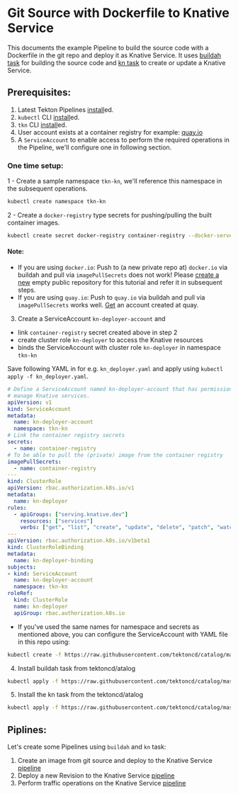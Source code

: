 # Git Source with Dockerfile to Knative Service

This documents the example Pipeline to build the source code with a Dockerfile in
the git repo and deploy it as Knative Service.
It uses [buildah task](../../buildah/README.md) for building the source code and
[kn task](../README.md) to create or update a Knative Service.

## Prerequisites:

1. Latest Tekton Pipelines [install](https://github.com/tektoncd/pipeline/blob/master/docs/install.md)ed.
2. `kubectl` CLI [install](https://kubernetes.io/docs/tasks/tools/install-kubectl/)ed.
3. `tkn` CLI [install](https://github.com/tektoncd/cli#installing-tkn)ed.
4. User account exists at a container registry for example: [quay.io](https://quay.io)
5. A `ServiceAccount` to enable access to perform the required operations in the Pipeline,
   we'll configure one in following section.

### One time setup:

1 - Create a sample namespace `tkn-kn`, we'll reference this namespace in the subsequent operations.
```bash
kubectl create namespace tkn-kn
```

2 - Create a `docker-registry` type secrets for pushing/pulling the built container images.
```bash
kubectl create secret docker-registry container-registry --docker-server=<DOCKER-REGISTRY> --docker-username=<USERNAME> --docker-password=<PASSWORD> --docker-email=<EMAIL>
```
#### Note:
- If you are using `docker.io`: Push to (a new private repo at) `docker.io` via buildah and pull via `imagePullSecrets` does not work!
  Please [create a new](https://hub.docker.com/repository/create) empty public repository for this tutorial and refer it in subsequent steps.
- If you are using `quay.io`: Push to `quay.io` via buildah and pull via `imagePullSecrets` works well. [Get](https://quay.io/signin/) an account created at quay.

3. Create a ServiceAccount `kn-deployer-account` and
 - link `container-registry` secret created above in step 2
 - create cluster role `kn-deployer` to access the Knative resources
 - binds the ServiceAccount with cluster role `kn-deployer` in namespace `tkn-kn`

  Save following YAML in for e.g. `kn_deployer.yaml` and apply using `kubectl apply -f kn_deployer.yaml`.

```yaml
# Define a ServiceAccount named kn-deployer-account that has permission to
# manage Knative services.
apiVersion: v1
kind: ServiceAccount
metadata:
  name: kn-deployer-account
  namespace: tkn-kn
# Link the container registry secrets
secrets:
  - name: container-registry
# To be able to pull the (private) image from the container registry
imagePullSecrets:
  - name: container-registry
---
kind: ClusterRole
apiVersion: rbac.authorization.k8s.io/v1
metadata:
  name: kn-deployer
rules:
  - apiGroups: ["serving.knative.dev"]
    resources: ["services"]
    verbs: ["get", "list", "create", "update", "delete", "patch", "watch"]
---
apiVersion: rbac.authorization.k8s.io/v1beta1
kind: ClusterRoleBinding
metadata:
  name: kn-deployer-binding
subjects:
- kind: ServiceAccount
  name: kn-deployer-account
  namespace: tkn-kn
roleRef:
  kind: ClusterRole
  name: kn-deployer
  apiGroup: rbac.authorization.k8s.io
```

  - If you've used the same names for namespace and secrets as mentioned above, you can configure the ServiceAccount with YAML file in this repo using:
```bash
kubectl create -f https://raw.githubusercontent.com/tektoncd/catalog/master/kn/knative-dockerfile-deploy/kn_deployer.yaml
```

4. Install buildah task from tektoncd/atalog
```bash
kubectl apply -f https://raw.githubusercontent.com/tektoncd/catalog/master/buildah/buildah.yaml
```

5. Install the kn task from the tektoncd/atalog
```bash
kubectl apply -f https://raw.githubusercontent.com/tektoncd/catalog/master/kn/kn.yaml
```

## Piplines:

Let's create some Pipelines using `buildah` and `kn` task:
1. Create an image from git source and deploy to the Knative Service [pipeline](./build_deploy/README.md)
2. Deploy a new Revision to the Knative Service [pipeline](./service_update/README.md)
3. Perform traffic operations on the Knative Service [pipeline](./service_traffic/README.md)
